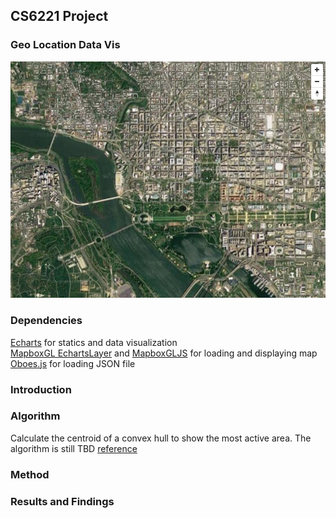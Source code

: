 ## CS6221 Project
### Geo Location Data Vis

![img](imgs/snapshot.jpg)

### Dependencies
[Echarts](https://echarts.apache.org/en/index.html) for statics and data visualization  
[MapboxGL EchartsLayer](https://github.com/lzxue/echartsLayer) and [MapboxGLJS](https://docs.mapbox.com/mapbox-gl-js/api/) for loading and displaying map  
[Oboes.js](http://oboejs.com/) for loading JSON file  

### Introduction

### Algorithm
Calculate the centroid of a convex hull to show the most active area.
The algorithm is still TBD
[reference](https://www.gamedev.net/forums/topic/533590-how-to-find-the-center-point-of-a-convex-hull/)

### Method

### Results and Findings
